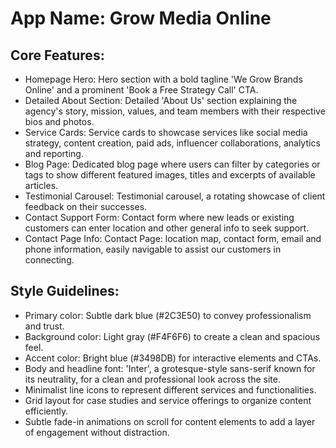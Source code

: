 # **App Name**: Grow Media Online

## Core Features:

- Homepage Hero: Hero section with a bold tagline 'We Grow Brands Online' and a prominent 'Book a Free Strategy Call' CTA.
- Detailed About Section: Detailed 'About Us' section explaining the agency's story, mission, values, and team members with their respective bios and photos.
- Service Cards: Service cards to showcase services like social media strategy, content creation, paid ads, influencer collaborations, analytics and reporting.
- Blog Page: Dedicated blog page where users can filter by categories or tags to show different featured images, titles and excerpts of available articles.
- Testimonial Carousel: Testimonial carousel, a rotating showcase of client feedback on their successes.
- Contact Support Form: Contact form where new leads or existing customers can enter location and other general info to seek support.
- Contact Page Info: Contact Page: location map, contact form, email and phone information, easily navigable to assist our customers in connecting.

## Style Guidelines:

- Primary color: Subtle dark blue (#2C3E50) to convey professionalism and trust.
- Background color: Light gray (#F4F6F6) to create a clean and spacious feel.
- Accent color: Bright blue (#3498DB) for interactive elements and CTAs.
- Body and headline font: 'Inter', a grotesque-style sans-serif known for its neutrality, for a clean and professional look across the site.
- Minimalist line icons to represent different services and functionalities.
- Grid layout for case studies and service offerings to organize content efficiently.
- Subtle fade-in animations on scroll for content elements to add a layer of engagement without distraction.